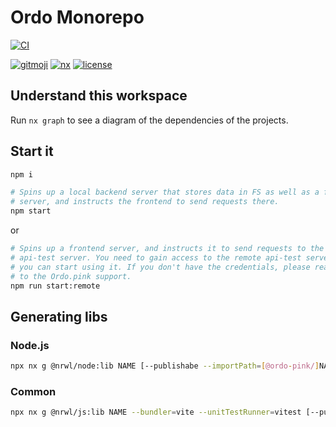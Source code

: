 # Ordo Monorepo

[![CI](https://github.com/ordo-pink/ordo/actions/workflows/ci.yml/badge.svg)](https://github.com/ordo-pink/ordo/actions/workflows/ci.yml)

[![gitmoji](https://img.shields.io/badge/gitmoji-%20😜%20😍-FFDD67.svg)](https://gitmoji.carloscuesta.me/)
[![nx](https://img.shields.io/badge/generated%20with-nx-blue)](https://nx.dev)
[![license](https://img.shields.io/github/license/ordo-pink/ordo)](https://github.com/ordo-pink/ordo)

## Understand this workspace

Run `nx graph` to see a diagram of the dependencies of the projects.

## Start it

```sh
npm i
```

```sh
# Spins up a local backend server that stores data in FS as well as a frontend
# server, and instructs the frontend to send requests there.
npm start
```

or

```sh
# Spins up a frontend server, and instructs it to send requests to the remote
# api-test server. You need to gain access to the remote api-test server before
# you can start using it. If you don't have the credentials, please reach out
# to the Ordo.pink support.
npm run start:remote
```

## Generating libs

### Node.js

```sh
npx nx g @nrwl/node:lib NAME [--publishabe --importPath=[@ordo-pink/]NAME]
```

### Common

```sh
npx nx g @nrwl/js:lib NAME --bundler=vite --unitTestRunner=vitest [--publishable --importPath=[@ordo-pink/]NAME]
```
